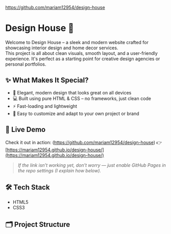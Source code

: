 https://github.com/mariam12954/design-house
# Design House 🏡

Welcome to Design House – a sleek and modern website crafted for showcasing interior design and home decor services.  
This project is all about clean visuals, smooth layout, and a user-friendly experience. It's perfect as a starting point for creative design agencies or personal portfolios.

## ✨ What Makes It Special?

- 🎨 Elegant, modern design that looks great on all devices
- 💻 Built using pure HTML & CSS – no frameworks, just clean code
- ⚡ Fast-loading and lightweight
- 🔧 Easy to customize and adapt to your own project or brand

## 🚀 Live Demo

Check it out in action:
(https://github.com/mariam12954/design-house)
👉 [https://mariam12954.github.io/design-house/](https://mariam12954.github.io/design-house/)

> *If the link isn’t working yet, don’t worry — just enable GitHub Pages in the repo settings (I explain how below).*

## 🛠️ Tech Stack

- HTML5  
- CSS3

## 🗂️ Project Structure
